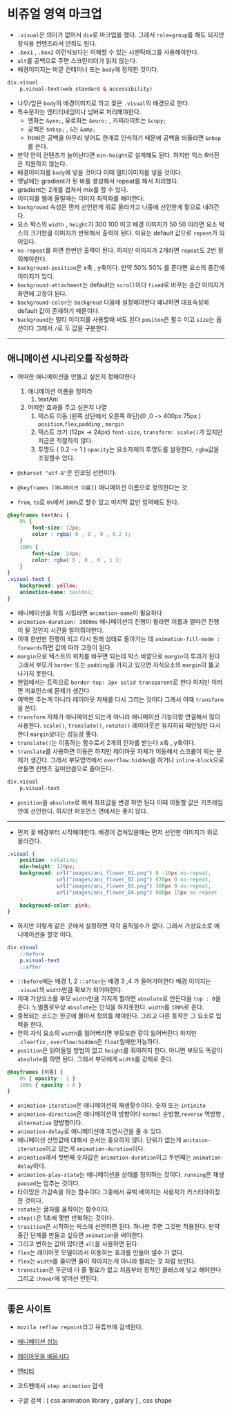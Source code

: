 # 비쥬얼 영역 마크업

- `.visual`은 의미가 없어서 `div`로 마크업을 했다. 그래서 `role=group`를 해도 되지만 장식용 컨텐츠라서 안줘도 된다.
- `.box1` , `.box2` 이런식보다는 이해할 수 있는 시멘틱태그를 사용해야한다.
- `alt`를 공백으로 주면 스크린리더가 읽지 않는다.
- 배경이미지는 바깥 컨테이너 또는 `body`에 정의한 것이다.

```html
div.visual
    p.visual-text(web standard & accessibility)
```

- 나무/잎은 `body`의 배경이미지로 하고 꽃은 `.visual`의 배경으로 한다.
- 특수문자는 엔티티네임이나 넘버로 처리해야한다.
    - 엔화는 `&yen;`, 유로화는 `&euro;` , 카피라이트는 `&copy;`
    - 공백은 `$nbsp;` , `&`는 `&amp;`
    - html은 공백을 아무리 넣어도 한개로 인식하기 때문에 공백을 띄울라면 `&nbsp`를 쓴다.
- 만약 안의 컨텐츠가 늘어난다면 `min-height`로 설계해도 된다. 하지만 익스 6버전은 지원하지 않는다.
- 배경이미지를 `body`에 넣을 것이다 이때 멀티이미지를 넣을 것이다. 
- 옛날에는 gradient가 된 바를 생성해서 repeat를 해서 처리했다.
- gradient는 2개를 겹쳐서 mix를 할 수 있다.
- 이미지를 웹에 올릴때는 이미지 최적화를 해야한다.
- `background` 속성은 먼저 선언한게 위로 올라가고 나중에 선언한게 밑으로 내려간다.
- 요소 박스의 `width` , `height`가 300 100 이고 배경 이미지가 50 50 이라면 요소 박스의 크기만큼 이미지가 반복해서 출력이 된다. 이유는 default 값으로 `repeat`가 되어있다.
- `no-repeat`를 하면 한번만 출력이 된다. 하지만 이미지가 2개라면 `repeat`도 2번 정의해야한다. 
- `background-position`은 x축 , y축이다. 만약 50% 50% 를 준다면 요소의 중간에 이미지가 있다.
- `background-attachment`는 default는 `scroll`이다 `fixed`로 바꾸는 순간 이미지가 화면에 고정이 된다.
- `background-color`는 `backgroud` 다음에 설정해야한다 왜냐하면 대표속성에 default 값이 존재하기 때문이다.
- `background`는 멀티 이미지를 사용할때 써도 된다 `positon`은 필수 이고 `size`는 옵션이다 그래서 `/`로 두 값을 구분한다.

- - -

## 애니메이션 시나리오를 작성하라

- 어떠한 애니메이션을 만들고 싶은지 정해야한다
    1. 애니메이션 이름을 정하라
        1. textAni
    1. 어떠한 효과를 주고 싶은지 나열
        1. 텍스트 이동 (왼쪽 상단에서 오른쪽 하단)(0 ,0 -> 400px 75px )
            `position`,`flex`,`padding` , `margin`
        1. 텍스트 크기 (12px -> 24px)
            `font-size`, `transform: scale()`가 있지만 지금은 적절하지 않다.
        1. 투명도 ( 0.2 -> 1 )
            `opacity`는 요소자체의 투명도를 설정한다, `rgba`값을 조정할수 있다. 

- `@charset "utf-8"`은 인코딩 선언이다.
- `@keyframes [애니메이션 이름]]` 애니메이션 이름으로 정의한다는 것
- `from`, `to`로 `0%`에서 `100%`로 할수 있고 마지막 값만 입력해도 된다. 

```css
@keyframes textAni {
    0% {
        font-size: 12px;
        color : rgba( 0 , 0 , 0 , 0.2 );
    }
    100% {
        font-size: 24px;
        color: rgba( 0 , 0 , 0 , 1 );
    }
}
.visual-text {
    background: yellow;
    animation-name: textAni;
}
```

- 애니메이션을 작동 시킬라면 `animation-name`이 필요하다
- `animation-duration: 3000ms` 애니메이션이 진행이 될라면 이름과 얼마간 진행이 될 것인지 시간을 알려줘야한다.
- 이때 한번만 진행이 되고 다시 원래 상태로 돌아가는 데 `animation-fill-mode : forwards`하면 값에 따라 고정이 된다.
- `margin`으로 텍스트의 위치를 바꾸면 되는데 박스 바깥으로 `margin`이 투과가 된다 그래서 부모가 `border` 또는 `padding`을 가지고 있으면 자식요소의 `margin`이 뚫고 나가지 못한다.
- 현업에서는 트릭으로 `border-top: 2px solid transparent`로 한다 하지만 이러면 퍼포먼스에 문제가 생긴다
- 여백만 주는게 아니라 레이아웃 자체를 다시 그리는 것이다 그래서 이때 `transform`을 쓴다.
- `transform` 자체가 애니메이션 되는게 아니라 애니메이션 기능이랑 연결해서 많이 사용한다. `scale()`, `translate()`, `rotate()` 레이아웃은 유지하되 페인팅만 다시 한다 `margin`보다는 성능상 좋다.
- `translate()`는 이동하는 함수로서 2개의 인자를 받는다 x축 , y축이다.
- `translate`를 사용하면 이동은 하지만 레이아웃 자체가 이동해서 스크롤이 되는 문제가 생긴다. 그래서 부모영역에서 `overflow:hidden`을 하거나 `inline-block`으로 만들면 컨텐츠 길이만큼으로 줄어든다.

```html
div.visual
    p.visual-text
```

- `position`을 `absolute`로 해서 좌표값을 변경 하면 된다 이때 이동할 값은 키프레임안에 선언한다. 하지만 퍼포먼스 면에서는 좋지 않다.

- - -

- 먼저 꽃 배경부터 시작해야한다. 배경이 겹쳐있을때는 먼저 선언한 이미지가 위로 올라간다.

```css
.visual {
    position: relative;
    min-height: 120px;
    background: url("images/ani_flower_01.png") 0 -10px no-repeat,
                url("images/ani_flower_02.png") 670px 0 no-repeat,
                url("images/ani_flower_03.png") 300px 0 no-repeat,
                url("images/ani_flower_04.png") 800px 15px no-repeat
    ;
    background-color: pink;
}
```

- 하지만 이렇게 같은 곳에서 설정하면 각각 움직일수가 없다. 그래서 가상요소로 애니메이션을 할것 이다.

```css
div.visual
    ::before
    p.visual-text
    ::after
```

- `::before`에는 배경 1, 2 `::after`는 배경 3 ,4 가 들어가야한다 배경 이미지는 `.visual`의 `width`만큼 확보가 되어야한다.
- 이때 가상요소를 부모 `width`만큼 가지게 할라면 `absolute`로 만든다음 `top : 0`을 준다. 노멀플로우상 `absolute`는 인식을 하지못한다. `width`를 `100%`로 준다.
- 중복되는 코드는 한곳에 몰아서 정의를 해야한다. 그리고 다른 동작은 그 요소로 입력을 한다.
- 안의 자식 요소의 `width`를 잃어버리면 부모또한 같이 잃어버린다 하지만 `.clearfix` , `overflow:hidden`은 `float`일때만가능하다.
- `position`은 읽어들일 방법이 없고 `height`를 줘야하지 한다. 아니면 부모도 똑같이 `absolute`를 하면 된다. 그래서 부모에게 `width`를 강제로 준다.

```css
@keyframes [이름] {
    0% { opacity : 1 }
    100% { opacity : 0 }
} 
```

- `animation-iteration`은 애니메이션의 재생횟수이다. 숫자 또는 `intinite`
- `animation-direction`은 애니메이션의 방향이다 `normal` 순방향,`reverse` 역방향 , `alternative` 양뱡향이다.
- `animation-delay`로 애니메이션에 지연시간을 줄 수 있다.
- 애니메이션 선언값에 대해서 순서는 중요하지 않다. 단위가 없는게 `anitaion-iteration`이고 있는게 `animation-duration`이다.
- `animation`에서 첫번째 숫자값은 `animation-duration`이고 두번째는 `animation-delay`이다.
- `animation-play-state`는 애니메이션을 상태를 정의하는 것이다. `running`은 재생 `paused`는 멈추는 것이다.
- 타이밍은 가감속을 하는 함수이다 그중에서 큐빅 베이지는 사용자가 커스터마이징 한 것이다.
- `rotate`는 글자를 움직이는 함수이다.
- `step()`은 1초에 몇번 반복하는 것이다.
- `trasition`은 시작하는 박스에 선언하면 된다. 하나만 주면 그것만 적용된다. 만약 중간 단계를 만들고 싶으면 `animation`을 써야한다.
- 그리고 변하는 값이 많다면 `all`을 사용하면 된다.
- `flex`는 레이아웃 모델이라서 이동하는 효과를 만들어 낼수 가 없다.
- `flex`는 `width`를 줄이면 줄이 작아지는게 아니라 짤리는 것 처럼 보인다.
- `transition`은 두군데 다 줄 필요가 없고 처음부터 정적인 클래스에 넣고 해야한다 그리고 `:hover`에 넣어선 안된다.

- - - 

## 좋은 사이트

- `mozila reflow repaint`라고 유튜브에 검색한다.

- [애니메이션 성능](https://www.slideshare.net/wsconf/css-animation-wsconfseoul2017-vol2?qid=ac6f293a-d936-4f8c-9121-2bbf46057977&v=&b=&from_search=2)

- [레이아웃을 배웁시다](http://ko.learnlayout.com/)

- [엔티티](https://www.w3schools.com/html/html_entities.asp)

- 코드펜에서 `step animation` 검색

- 구글 검색 : [ css animation library , gallary ] , css shape 

